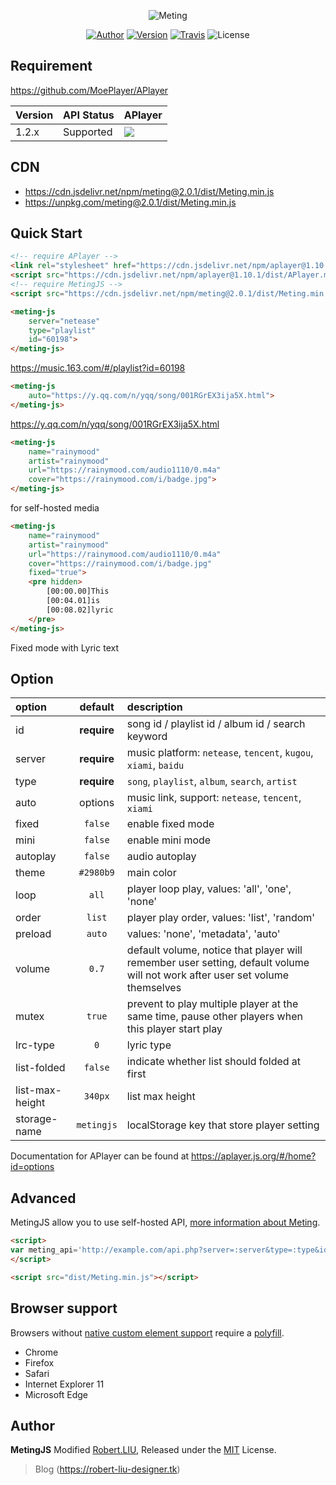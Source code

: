 <p align="center">
<img src="https://user-images.githubusercontent.com/2666735/30651452-58ae6c88-9deb-11e7-9e13-6beae3f6c54c.png" alt="Meting">
</p>

<p align="center">
<a href="https://i-meto.com"><img alt="Author" src="https://img.shields.io/badge/Author-METO-blue.svg?style=flat-square"/></a>
<a href="https://www.npmjs.com/package/meting"><img alt="Version" src="https://img.shields.io/npm/v/meting.svg?style=flat-square"/></a>
<a href="https://travis-ci.org/metowolf/MetingJS"><img alt="Travis" src="https://img.shields.io/travis/metowolf/MetingJS.svg?style=flat-square"></a>
<img alt="License" src="https://img.shields.io/npm/l/meting.svg?style=flat-square"/>
</p>

## Requirement

https://github.com/MoePlayer/APlayer

|Version|API Status|APlayer|
|---|---|---|
|1.2.x|Supported|[![](https://img.shields.io/badge/APlayer-^1.10.0-green.svg?longCache=true&style=for-the-badge)](https://github.com/MoePlayer/APlayer)|

## CDN
 - https://cdn.jsdelivr.net/npm/meting@2.0.1/dist/Meting.min.js
 - https://unpkg.com/meting@2.0.1/dist/Meting.min.js

## Quick Start
```html
<!-- require APlayer -->
<link rel="stylesheet" href="https://cdn.jsdelivr.net/npm/aplayer@1.10.1/dist/APlayer.min.css">
<script src="https://cdn.jsdelivr.net/npm/aplayer@1.10.1/dist/APlayer.min.js"></script>
<!-- require MetingJS -->
<script src="https://cdn.jsdelivr.net/npm/meting@2.0.1/dist/Meting.min.js"></script>

<meting-js
	server="netease"
	type="playlist"
	id="60198">
</meting-js>
```
https://music.163.com/#/playlist?id=60198

```html
<meting-js
	auto="https://y.qq.com/n/yqq/song/001RGrEX3ija5X.html">
</meting-js>
```
https://y.qq.com/n/yqq/song/001RGrEX3ija5X.html

```html
<meting-js
	name="rainymood"
	artist="rainymood"
	url="https://rainymood.com/audio1110/0.m4a"
	cover="https://rainymood.com/i/badge.jpg">
</meting-js>
```
for self-hosted media

```html
<meting-js
	name="rainymood"
	artist="rainymood"
	url="https://rainymood.com/audio1110/0.m4a"
	cover="https://rainymood.com/i/badge.jpg"
	fixed="true">
	<pre hidden>
		[00:00.00]This
		[00:04.01]is
		[00:08.02]lyric
	</pre>
</meting-js>
```
Fixed mode with Lyric text


## Option

|option               |default      |description|
|:--------------------|:------------:|:----------|
|id              |**require**   |song id / playlist id / album id / search keyword|
|server          |**require**   |music platform: `netease`, `tencent`, `kugou`, `xiami`, `baidu`|
|type            |**require**   |`song`, `playlist`, `album`, `search`, `artist`|
|auto            |options       |music link, support: `netease`, `tencent`, `xiami`|
|fixed           |`false`       |enable fixed mode|
|mini            |`false`       |enable mini mode|
|autoplay        |`false`       |audio autoplay|
|theme           |`#2980b9`     |main color|
|loop            |`all`         |player loop play, values: 'all', 'one', 'none'|
|order           |`list`        |player play order, values: 'list', 'random'|
|preload         |`auto`        |values: 'none', 'metadata', 'auto'|
|volume          |`0.7`         |default volume, notice that player will remember user setting, default volume will not work after user set volume themselves|
|mutex           |`true`        |prevent to play multiple player at the same time, pause other players when this player start play|
|lrc-type         |`0`           |lyric type|
|list-folded      |`false`       |indicate whether list should folded at first|
|list-max-height   |`340px`       |list max height|
|storage-name     |`metingjs`    |localStorage key that store player setting|

Documentation for APlayer can be found at https://aplayer.js.org/#/home?id=options

## Advanced

MetingJS allow you to use self-hosted API, [more information about Meting](https://github.com/metowolf/Meting).

```html
<script>
var meting_api='http://example.com/api.php?server=:server&type=:type&id=:id&auth=:auth&r=:r';
</script>

<script src="dist/Meting.min.js"></script>
```

## Browser support

Browsers without [native custom element support](https://caniuse.com/#feat=custom-elementsv1) require a [polyfill](https://github.com/webcomponents/custom-elements).

 - Chrome
 - Firefox
 - Safari
 - Internet Explorer 11
 - Microsoft Edge

## Author

**MetingJS** Modified [Robert.LIU](https://github.com/CN-Robert-LIU), Released under the [MIT](./LICENSE) License.<br>


> Blog (https://robert-liu-designer.tk)
